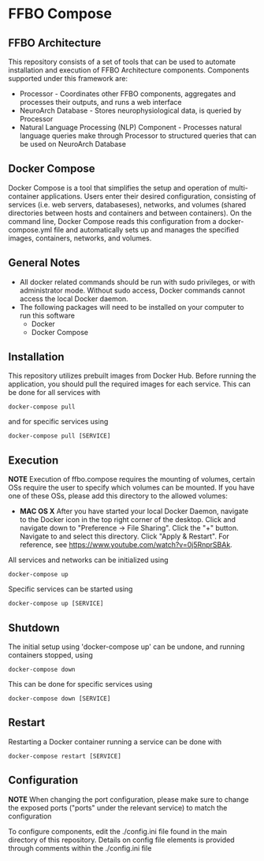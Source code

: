 # FFBO Compose
## FFBO Architecture

This repository consists of a set of tools that can be used to automate installation and execution of FFBO Architecture components. Components supported under this framework are:
* Processor - Coordinates other FFBO components, aggregates and processes their outputs, and runs a web interface
* NeuroArch Database - Stores neurophysiological data, is queried by Processor
* Natural Language Processing (NLP) Component - Processes natural language queries make through Processor to structured queries that can be used on NeuroArch Database

## Docker Compose

Docker Compose is a tool that simplifies the setup and operation of multi-container applications. Users enter their desired configuration, consisting of services (i.e. web servers, databaseses), networks, and volumes (shared directories between hosts and containers and between containers). On the command line, Docker Compose reads this configuration from a docker-compose.yml file and automatically sets up and manages the specified images, containers, networks, and volumes.

## General Notes

- All docker related commands should be run with sudo privileges, or with administrator mode. Without sudo access, Docker commands cannot access the local Docker daemon.
- The following packages will need to be installed on your computer to run this software
  - Docker
  - Docker Compose

## Installation

This repository utilizes prebuilt images from Docker Hub. Before running the application, you should pull the required images for each service. This can be done for all services with
    
    docker-compose pull
    
and for specific services using
    
    docker-compose pull [SERVICE]
    
## Execution

__NOTE__ Execution of ffbo.compose requires the mounting of volumes, certain OSs require the user to specify which volumes can be mounted. If you have one of these OSs, please add this directory to the allowed volumes:
- __MAC OS X__ After you have started your local Docker Daemon, navigate to the Docker icon in the top right corner of the desktop. Click and navigate down to "Preference -> File Sharing". Click the "+" button. Navigate to and select this directory. Click "Apply & Restart". For reference, see https://www.youtube.com/watch?v=0j5RnprSBAk.

All services and networks can be initialized using
    
    docker-compose up
    
Specific services can be started using

    docker-compose up [SERVICE]
    
## Shutdown

The initial setup using 'docker-compose up' can be undone, and running containers stopped, using
    
    docker-compose down

This can be done for specific services using
    
    docker-compose down [SERVICE]

## Restart

Restarting a Docker container running a service can be done with
    
    docker-compose restart [SERVICE]
    
## Configuration

__NOTE__ When changing the port configuration, please make sure to change the exposed ports ("ports" under the relevant service) to match the configuration

To configure components, edit the ./config.ini file found in the main directory of this repository. Details on config file elements is provided through comments within the ./config.ini file
